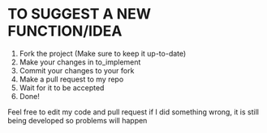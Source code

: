 # TO SUGGEST A NEW FUNCTION/IDEA

1. Fork the project (Make sure to keep it up-to-date)
2. Make your changes in to_implement
3. Commit your changes to your fork
4. Make a pull request to my repo
5. Wait for it to be accepted
6. Done!


Feel free to edit my code and pull request if I did something wrong, it is still being developed so problems will happen